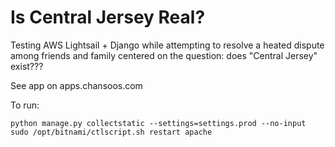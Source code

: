 # Is Central Jersey Real?

Testing AWS Lightsail + Django while attempting to resolve a heated dispute 
among friends and family centered on the question: does "Central Jersey" 
exist???

See app on apps.chansoos.com

To run:

```
python manage.py collectstatic --settings=settings.prod --no-input
sudo /opt/bitnami/ctlscript.sh restart apache
```
